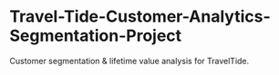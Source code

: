# Travel-Tide-Customer-Analytics-Segmentation-Project
Customer segmentation &amp; lifetime value analysis for TravelTide.
